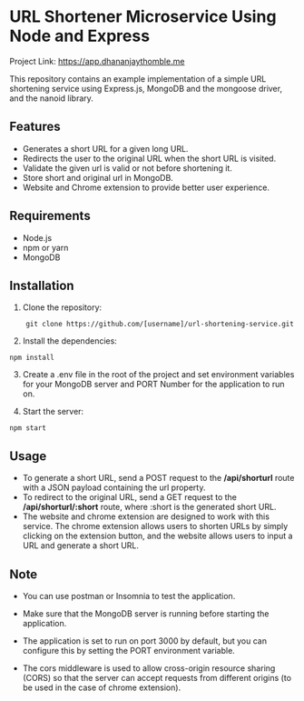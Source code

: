 # URL Shortener Microservice Using Node and Express

Project Link: https://app.dhananjaythomble.me

This repository contains an example implementation of a simple URL shortening service using Express.js, MongoDB and the mongoose driver, and the nanoid library.

## Features
- Generates a short URL for a given long URL.
- Redirects the user to the original URL when the short URL is visited.
- Validate the given url is valid or not before shortening it.
- Store short and original url in MongoDB.
- Website and Chrome extension to provide better user experience.

## Requirements
- Node.js
- npm or yarn
- MongoDB

## Installation
1) Clone the repository:
```
    git clone https://github.com/[username]/url-shortening-service.git
```
2) Install the dependencies:
```
npm install
```
3) Create a .env file in the root of the project and set environment variables for your MongoDB server and PORT Number for the application to run on.

4) Start the server:
```
npm start
```

## Usage

- To generate a short URL, send a POST request to the __/api/shorturl__ route with a JSON payload containing the url property.
- To redirect to the original URL, send a GET request to the __/api/shorturl/:short__ route, where :short is the generated short URL.
- The website and chrome extension are designed to work with this service. The chrome extension allows users to shorten URLs by simply clicking on the extension button, and the website allows users to input a URL and generate a short URL.

## Note
- You can use postman or Insomnia to test the application.
- Make sure that the MongoDB server is running before starting the application.

- The application is set to run on port 3000 by default, but you can configure this by setting the PORT environment variable.

- The cors middleware is used to allow cross-origin resource sharing (CORS) so that the server can accept requests from different origins (to be used in the case of chrome extension).


